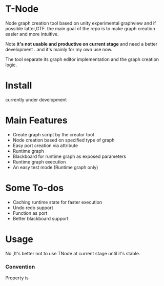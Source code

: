# T-Node
Node graph creation tool based on unity experimental graphview and if possible latter,GTF.
the main goal of the repo is to make graph creation easier and more intuitive.

Note **it's not usable and productive on current stage** and need  a better
development .
and it's mainly for my own use now.

The tool separate its graph editor implementation and the graph creation logic.

# Install

currently under development

# Main Features

* Create graph script by the creator tool
* Node creation based on specified type of graph
* Easy port creation via attribute 
* Runtime graph
* Blackboard for runtime graph as exposed parameters
* Runtime graph execution
* An easy test mode (Runtime graph only)

# Some To-dos
* Caching runtime state for faster execution
* Undo redo support
* Function as port
* Better blackboard support

# Usage
No ,It's better not to use TNode at current stage until it's stable.

### Convention
Property is 




